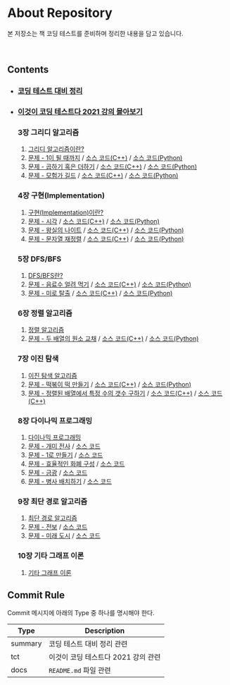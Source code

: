 # About Repository

본 저장소는 책 코딩 테스트를 준비하며 정리한 내용을 담고 있습니다.

<br/>

## Contents  

- ### [코딩 테스트 대비 정리](https://distinct-bulb-c95.notion.site/654d66e30cd7425b811ff08b3b36bf47)
- ### [이것이 코딩 테스트다 2021 강의 몰아보기](https://youtube.com/playlist?list=PLRx0vPvlEmdAghTr5mXQxGpHjWqSz0dgC)

    ### 3장 그리디 알고리즘

    1. [그리디 알고리즘이란?](https://distinct-bulb-c95.notion.site/3-afb606ff1f9a422ea33e4c36bb88bcbc)
    2. [문제 - 1이 될 때까지](https://distinct-bulb-c95.notion.site/1-01debe4722fe4e6a9ef407311395336d) / [소스 코드(C++)](/3-greedy/until_1.cpp) / [소스 코드(Python)](/3-greedy/until_1.py)
    3. [문제 - 곱하기 혹은 더하기](https://distinct-bulb-c95.notion.site/98fa27afe0844b8a91690d0975268183) / [소스 코드(C++)](/3-greedy/multiple_or_add.cpp) / [소스 코드(Python)](/3-greedy/multiple_or_add.py)
    4. [문제 - 모험가 길드](https://distinct-bulb-c95.notion.site/850bc603b79e4239b5b12a357c376072) / [소스 코드(C++)](/3-greedy/adventurer_guild.cpp) / [소스 코드(Python)](/3-greedy/adventurer_guild.py)

    ### 4장 구현(Implementation)

    1. [구현(Implementation)이란?](https://distinct-bulb-c95.notion.site/4-Implementation-957964c8dbe240738414eb93e94c4c90)
    2. [문제 - 시각](https://distinct-bulb-c95.notion.site/c6d29eb9ea034516999e4deea91a6b00) / [소스 코드(C++)](4-implementation/time.cpp) / [소스 코드(Python)](4-implementation/time.py)
    3. [문제 - 왕실의 나이트](https://distinct-bulb-c95.notion.site/3920ad456e844623b1b301f8dd01b359) / [소스 코드(C++)](4-implementation/knight.cpp) / [소스 코드(Python)](4-implementation/knight.py)
    4. [문제 - 문자열 재정렬](https://distinct-bulb-c95.notion.site/f25f5a1b30fe45efbb1e7adf04037843) / [소스 코드(C++)](4-implementation/string_sort.cpp) / [소스 코드(Python)](4-implementation/string_sort.py)

    ### 5장 DFS/BFS

    1. [DFS/BFS란?](https://distinct-bulb-c95.notion.site/5-DFS-BFS-bb058bbc5c3f49fbb72f2a5919f7d6be)
    2. [문제 - 음료수 얼려 먹기](https://distinct-bulb-c95.notion.site/1b0a7c70c79642189ed9a419dd313b94) / [소스 코드(C++)](5-dfs_bfs/ice_juice.cpp) / [소스 코드(Python)](5-dfs_bfs/ice_juice.py)
    3. [문제 - 미로 탈출](https://distinct-bulb-c95.notion.site/dde9fd024c6c41d89ec591aacd126dc0) / [소스 코드(C++)](5-dfs_bfs/maze.cpp) / [소스 코드(Python)](5-dfs_bfs/maze.py)

    ### 6장 정렬 알고리즘

    1. [정렬 알고리즘](https://distinct-bulb-c95.notion.site/6-52ee44cf18af461ebadaee90471a336e)
    2. [문제 - 두 배열의 원소 교채](https://distinct-bulb-c95.notion.site/7748ca7a1be24a69b6f869a249d21942) / [소스 코드(C++)](6-sort/replacement.cpp) / [소스 코드(Python)](6-sort/replacement.py)

    ### 7장 이진 탐색

    1. [이진 탐색 알고리즘](https://distinct-bulb-c95.notion.site/7-bb4049fbad8745dcab43686d4dde9d32)
    2. [문제 - 떡볶이 떡 만들기](https://distinct-bulb-c95.notion.site/940b7a3393b64588836a9e95afa41032) / [소스 코드(C++)](7-binary_search/slicing_cake.cpp) / [소스 코드(Python)](7-binary_search/slicing_cake.py)
    3. [문제 - 정렬된 배열에서 특정 수의 갯수 구하기](https://distinct-bulb-c95.notion.site/94fd77204f544291b11660d53bd9bcf1) / [소스 코드(C++)](7-binary_search/find_count.cpp) / [소스 코드(C++)](7-binary_search/find_count.py)

    ### 8장 다이나믹 프로그래밍

    1. [다이나믹 프로그래밍](https://distinct-bulb-c95.notion.site/8-9eaa8505ee344dea8a6d7452c76d8eef)
    2. [문제 - 개미 전사](https://distinct-bulb-c95.notion.site/f2a3057789f246d5bc240f5e10a429c0) / [소스 코드](8-dynamic_programming/ant_warrior.cpp)
    3. [문제 - 1로 만들기](https://distinct-bulb-c95.notion.site/1-81b43e00a98a4b6dad7e271c4a92758e) / [소스 코드](8-dynamic_programming/make_one.cpp)
    4. [문제 - 효율적인 화폐 구성](https://distinct-bulb-c95.notion.site/e7f3a84a976c49edad9c4da8b549e749) / [소스 코드](8-dynamic_programming/make_bill.cpp)
    5. [문제 - 금광](https://distinct-bulb-c95.notion.site/bbb1423243ad40aaa5e81caad240813f) / [소스 코드](8-dynamic_programming/get_gold.cpp)
    6. [문제 - 병사 배치하기](https://distinct-bulb-c95.notion.site/26bdb73a2b1742e7a7d79a66074679e8) / [소스 코드](8-dynamic_programming/put_soldier.cpp)

    ### 9장 최단 경로 알고리즘

    1. [최단 경로 알고리즘](https://distinct-bulb-c95.notion.site/9-b837a6da313d4558b2f8e10f8c9f1c1e)
    2. [문제 - 전보](https://distinct-bulb-c95.notion.site/9771258d2826427895b8127b9ac00aba) / [소스 코드](9-shortest_path_algorithm/telegram.cpp)
    3. [문제 - 미래 도시](https://distinct-bulb-c95.notion.site/91fa196c087347a18b8426418377649d) / [소스 코드](9-shortest_path_algorithm/future_city.cpp)

    ### 10장 기타 그래프 이론
    1. [기타 그래프 이론](https://distinct-bulb-c95.notion.site/10-3d580bfd5292408bb949511ac7a9ea8b)

## Commit Rule

Commit 메시지에 아래의 Type 중 하나를 명시해야 한다.

|Type|Description|
|----|-----------|
|summary|코딩 테스트 대비 정리 관련|
|tct|이것이 코딩 테스트다 2021 강의 관련|
|docs|`README.md` 파일 관련|
